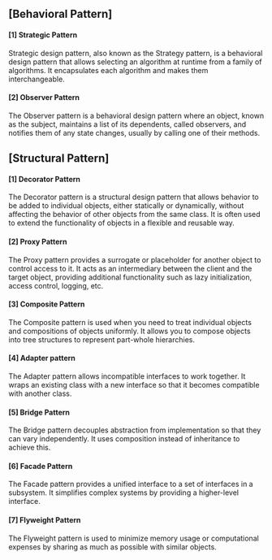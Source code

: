 ## **[Behavioral Pattern]**
#### [1] Strategic Pattern
Strategic design pattern, also known as the Strategy pattern, is a behavioral design pattern that allows selecting an algorithm at runtime from a family of algorithms. It encapsulates each algorithm and makes them interchangeable.

#### [2] Observer Pattern
The Observer pattern is a behavioral design pattern where an object, known as the subject, maintains a list of its dependents, called observers, and notifies them of any state changes, usually by calling one of their methods.

## **[Structural Pattern]**
#### [1] Decorator Pattern
The Decorator pattern is a structural design pattern that allows behavior to be added to individual objects, either statically or dynamically, without affecting the behavior of other objects from the same class. It is often used to extend the functionality of objects in a flexible and reusable way.

#### [2] Proxy Pattern
The Proxy pattern provides a surrogate or placeholder for another object to control access to it. It acts as an intermediary between the client and the target object, providing additional functionality such as lazy initialization, access control, logging, etc.

#### [3] Composite Pattern
The Composite pattern is used when you need to treat individual objects and compositions of objects uniformly. It allows you to compose objects into tree structures to represent part-whole hierarchies.

#### [4] Adapter pattern
The Adapter pattern allows incompatible interfaces to work together. It wraps an existing class with a new interface so that it becomes compatible with another class.

#### [5] Bridge Pattern
The Bridge pattern decouples abstraction from implementation so that they can vary independently. It uses composition instead of inheritance to achieve this.

#### [6] Facade Pattern
The Facade pattern provides a unified interface to a set of interfaces in a subsystem. It simplifies complex systems by providing a higher-level interface.

#### [7] Flyweight Pattern
The Flyweight pattern is used to minimize memory usage or computational expenses by sharing as much as possible with similar objects.